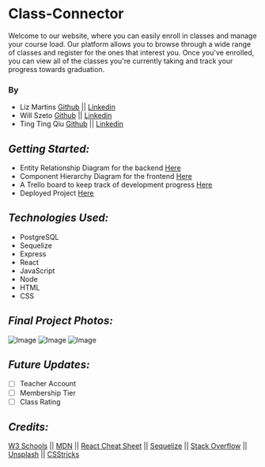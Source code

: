 # Class-Connector

Welcome to our website, where you can easily enroll in classes and manage your course load. Our platform allows you to browse through a wide range of classes and register for the ones that interest you. Once you've enrolled, you can view all of the classes you're currently taking and track your progress towards graduation.

### By

- Liz Martins [Github](https://github.com/martinsliz) || [Linkedin](https://www.linkedin.com/in/elizmartins/)
- Will Szeto [Github](https://github.com/wszeto11) || [Linkedin](https://www.linkedin.com/in/will-szeto-a449b021a/)
- Ting Ting Qiu [Github](https://github.com/ttqiu) || [Linkedin](https://www.linkedin.com/in/ting-ting-qiu-062587246/)

## **_Getting Started:_**

- Entity Relationship Diagram for the backend [Here](https://drive.google.com/file/d/1WYhkNEkQ-5C6PyLlCiARPgPXjfy9rCwk/view?ts=64012a79)
- Component Hierarchy Diagram for the frontend [Here](https://lucid.app/lucidchart/e5e1e968-2a6a-4680-8294-5e2af1cd702d/edit?existing=1&token=555e6dea5bdc51aa16ce655d4cf6ec0c97c1cfda667c75ef2551a291dc794465-eml%3Delizabeth.martins5%2540gmail.com%26ts%3D1677799458%26uid%3D180379252&docId=e5e1e968-2a6a-4680-8294-5e2af1cd702d&shared=true&page=0_0&invitationId=inv_e66c73b9-659c-45d0-83a4-307d5be9b787#)
- A Trello board to keep track of development progress [Here](https://trello.com/b/H6KvV02l/classconnectgroupproject)
- Deployed Project [Here](herokuapp.com/)

## **_Technologies Used:_**

- PostgreSQL
- Sequelize
- Express
- React
- JavaScript
- Node
- HTML
- CSS

## **_Final Project Photos:_**

![Image](https://i.imgur.com/WU7gnj4.png)
![Image](https://i.imgur.com/DcOzv99.png)
![Image](https://i.imgur.com/2cjBBE8.png)

## **_Future Updates:_**

- [ ] Teacher Account
- [ ] Membership Tier
- [ ] Class Rating

## **_Credits:_**

[W3 Schools](https://www.w3schools.com/css/) || [MDN](https://developer.mozilla.org/en-US/) || [React Cheat Sheet](https://upmostly.com/ultimate-reactjs-cheat-sheet/) || [Sequelize](https://sequelize.org/) || [Stack Overflow](https://stackoverflow.com/) || [Unsplash](https://unsplash.com/) || [CSStricks](https://www.csstricks.com)
